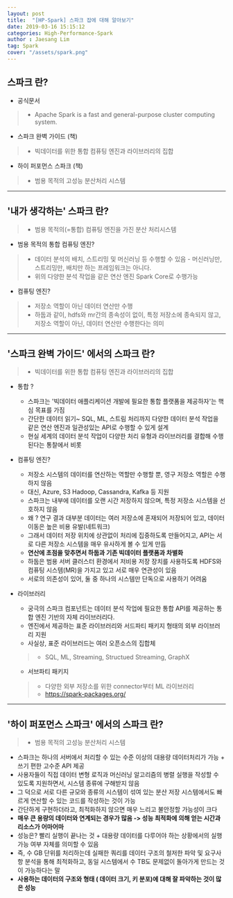 ```yaml
---
layout: post
title:  "[HP-Spark] 스파크 잡에 대해 알아보기"
date: 2019-03-16 15:15:12
categories: High-Performance-Spark 
author : Jaesang Lim
tag: Spark
cover: "/assets/spark.png"
---
```


## 스파크 란?
- 공식문서 
> - Apache Spark is a fast and general-purpose cluster computing system. 
- 스파크 완벽 가이드 (책)
> - 빅데이터를 위한 통합 컴퓨팅 엔진과 라이브러리의 집합
- 하이 퍼포먼스 스파크 (책)
> - 범용 목적의 고성능 분산처리 시스템

---

##  '내가 생각하는' 스파크 란? 
> - 범용 목적의(=통합) 컴퓨팅 엔진을 가진 분산 처리시스템

- 범용 목적의 통합 컴퓨팅 엔진?
> - 데이터 분석의 배치, 스트리밍 및 머신러닝 등 수행할 수 있음 - 머신러닝만, 스트리밍만, 배치만 하는 프레임워크는 아니다.
> - 위의 다양한 분석 작업을 같은 연산 엔진 Spark Core로 수행가능 

- 컴퓨팅 엔진?
> - 저장소 역할이 아닌 데이터 연산만 수행 
> - 하둡과 같이, hdfs와 mr간의 종속성이 없이, 특정 저장소에 종속되지 않고, 저장소 역할이 아닌, 데이터 연산만 수행한다는 의미

---

##  '스파크 완벽 가이드' 에서의 스파크 란? 
> - 빅데이터를 위한 통합 컴퓨팅 엔진과 라이브러리의 집합 

- 통합 ?
  - 스파크는 '빅데이터 애플리케이션 개발에 필요한 통합 플랫폼을 제공하자'는 핵심 목표를 가짐 
  - 간단한 데이터 읽기~ SQL, ML, 스트림 처리까지 다양한 데이터 분석 작업을 같은 연산 엔진과 일관성있는 API로 수행할 수 있게 설계
  - 현실 세계의 데이터 분석 작업이 다양한 처리 유형과 라이브러리를 결합해 수행된다는 통찰에서 비롯 

- 컴퓨팅 엔진?
  - 저장소 시스템의 데이터를 연산하는 역할만 수행할 뿐, 영구 저장소 역할은 수행하지 않음
  - 대신, Azure, S3 Hadoop, Cassandra, Kafka 등 지원
  - 스파크는 내부에 데이터를 오랜 시간 저장하지 않으며, 특정 저장소 시스템을 선호하지 않음
  - 왜 ? 연구 결과 대부분 데이터는 여러 저장소에 혼재되어 저장되어 있고, 데이터 이동은 높은 비용 유발(네트워크)
  - 그래서 데이터 저장 위치에 상관없이 처리에 집중하도록 만들어지고, API는 서로 다른 저장소 시스템을 매우 유사하게 볼 수 있게 만듬
  - **연산에 초점을 맞추면서 하둡과 기존 빅데이터 플랫폼과 차별화**
  - 하둡은 범용 서버 클러스터 환경에서 저비용 저장 장치를 사용하도록 HDFS와 컴퓨팅 시스템(MR)을 가지고 있고 서로 매우 연관성이 있음
  - 서로의 의존성이 있어, 둘 중 하나의 시스템만 단독으로 사용하기 어려움
 
- 라이브러리
  - 궁극의 스파크 컴포넌트는 데이터 분석 작업에 필요한 통합 API를 제공하는 통합 엔진 기반의 자체 라이브러리다.  
  - 엔진에서 제공하는 표준 라이브러리와 서드파티 패키지 형태의 외부 라이브러리 지원 
  - 사실상, 표준 라이브러드는 여러 오픈소스의 집합체
  > - SQL, ML, Streaming, Structued Streaming, GraphX
  - 서브파티 패키지
  > - 다양한 외부 저장소를 위한 connector부터 ML 라이브러리
  > - https://spark-packages.org/
 
 ---
 
## '하이 퍼포먼스 스파크' 에서의 스파크 란?
> - 범용 목적의 고성능 분산처리 시스템
 
 - 스파크는 하나의 서버에서 처리할 수 있는 수준 이상의 대용량 데이터처리가 가능 + 쓰기 편한 고수준 API 제공
 - 사용자들이 직접 데이터 변형 로직과 머신러닝 알고리즘의 병렬 실행을 작성할 수 있도록 지원하면서, 시스템 종류에 구해받지 않음
 - 그 덕으로 서로 다른 규모와 종류의 시스템이 섞여 있는 분산 저장 시스템에서도 빠르게 연산할 수 있는 코드를 작성하는 것이 가능
 - 간단하게 구현하더라고, 최적화하지 않으면 매우 느리고 불안정할 가능성이 크다
 - **매우 큰 용량의 데이터와 연계되는 경우가 많음 -> 성능 최적화에 의해 얻는 시간과 리소스가 어마어마**
 - 성능은? 빨리 실행이 끝나는 것 + 대용량 데이터를 다루어야 하는 상황에서의 실행 가능 여부 자체를 의미할 수 있음
 - 즉, 수 GB 단위를 처리하는데 실패한 쿼리를 데이터 구조의 철저한 파악 및 요구사항 분석을 통해 최적화하고, 동일 시스템에서 수 TB도 문제없이 돌아가게 만드는 것이 가능하다는 말
 - **사용하는 데이터의 구조와 형태 ( 데이터 크기, 키 분포)에 대해 잘 파악하는 것이 많은 성능**


